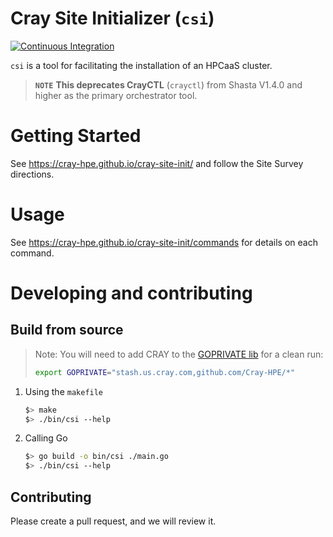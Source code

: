 # Cray Site Initializer (`csi`)

[![Continuous Integration](https://github.com/Cray-HPE/cray-site-init/actions/workflows/ci.yml/badge.svg)](https://github.com/Cray-HPE/cray-site-init/actions/workflows/ci.yml)

`csi` is a tool for facilitating the installation of an HPCaaS cluster.

> **`NOTE`** **This deprecates CrayCTL** (`crayctl`) from Shasta V1.4.0 and higher as the primary orchestrator tool.

# Getting Started

See https://cray-hpe.github.io/cray-site-init/ and follow the Site Survey directions.

# Usage

See https://cray-hpe.github.io/cray-site-init/commands for details on each command.

# Developing and contributing

## Build from source

> Note: You will need to add CRAY to the [GOPRIVATE lib][1] for a clean run:
> ```bash
> export GOPRIVATE="stash.us.cray.com,github.com/Cray-HPE/*"
> ```

1. Using the `makefile`
    ```bash
    $> make
    $> ./bin/csi --help
    ```
2. Calling Go
    ```bash
    $> go build -o bin/csi ./main.go
    $> ./bin/csi --help
    ```

## Contributing

Please create a pull request, and we will review it.

[1]: https://golang.org/cmd/go/#hdr-Module_configuration_for_non_public_modules
